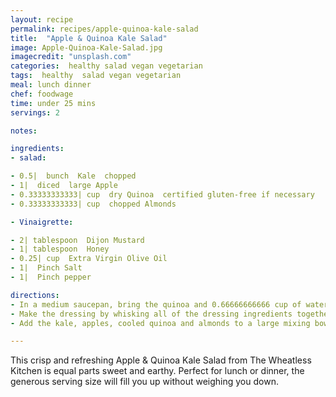 ```yaml
---
layout: recipe
permalink: recipes/apple-quinoa-kale-salad
title:  "Apple & Quinoa Kale Salad"
image: Apple-Quinoa-Kale-Salad.jpg
imagecredit: "unsplash.com"
categories:  healthy salad vegan vegetarian
tags:  healthy  salad vegan vegetarian
meal: lunch dinner
chef: foodwage
time: under 25 mins
servings: 2

notes:

ingredients:
- salad:

- 0.5|  bunch  Kale  chopped
- 1|  diced  large Apple
- 0.33333333333| cup  dry Quinoa  certified gluten-free if necessary
- 0.33333333333| cup  chopped Almonds

- Vinaigrette:

- 2| tablespoon  Dijon Mustard
- 1| tablespoon  Honey
- 0.25| cup  Extra Virgin Olive Oil
- 1|  Pinch Salt
- 1|  Pinch pepper

directions:
- In a medium saucepan, bring the quinoa and 0.66666666666 cup of water to a boil. Once boiling, reduced heat, cover and let simmer for 15 minutes. It is done when there is no water left. Fluff the quinoa with a fork and let cool completely.
- Make the dressing by whisking all of the dressing ingredients together in a small bowl. Taste it to make sure you don’t need to add more honey or mustard to match your flavor preference.
- Add the kale, apples, cooled quinoa and almonds to a large mixing bowl. Pour the dressing over the top and mix until the salad is completely coated with the dressing

---
```


This crisp and refreshing Apple & Quinoa Kale Salad from The Wheatless Kitchen is equal parts sweet and earthy. Perfect for lunch or dinner, the generous serving size will fill you up without weighing you down.